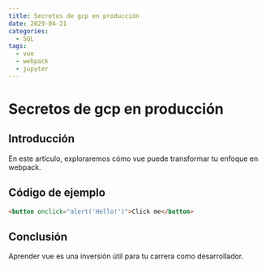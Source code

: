 ```yaml
---
title: Secretos de gcp en producción
date: 2029-04-21
categories:
  - SQL
tags:
  - vue
  - webpack
  - jupyter
---
```


# Secretos de gcp en producción

## Introducción

En este artículo, exploraremos cómo vue puede transformar tu enfoque en webpack.

## Código de ejemplo

```html
<button onclick="alert('Hello!')">Click me</button>
```

## Conclusión

Aprender vue es una inversión útil para tu carrera como desarrollador.